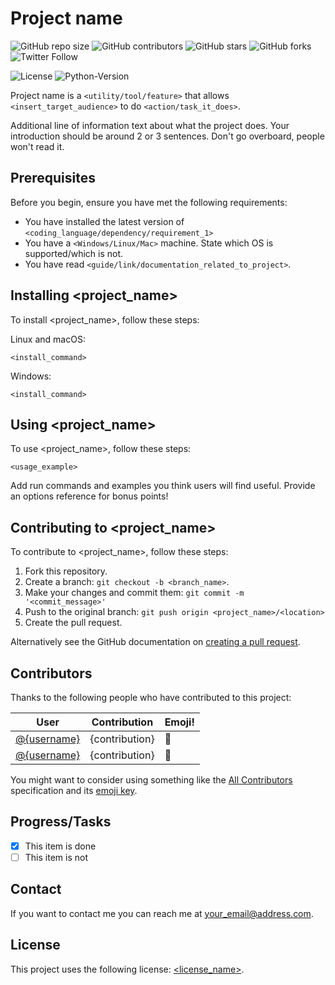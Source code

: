 # Project name

<!--- These are examples. See https://shields.io for others or to customize this set of shields. You might want to include dependencies, project status and licence info here --->
![GitHub repo size](https://img.shields.io/github/repo-size/{user}/{repo})
![GitHub contributors](https://img.shields.io/github/contributors/{user}/{repo})
![GitHub stars](https://img.shields.io/github/stars/{user}/{repo}?style=social)
![GitHub forks](https://img.shields.io/github/forks/{user}/{repo}?style=social)
![Twitter Follow](https://img.shields.io/twitter/follow/{userID}?style=social)
<!--- The following can really be anything you want. Format for this is https://img.shields.io/badge/<LABEL>-<MESSAGE>-<COLOR> --->
![License](https://img.shields.io/badge/license-MIT-blue)
![Python-Version](https://img.shields.io/badge/python--version-3.X-blueviolet)

Project name is a `<utility/tool/feature>` that allows `<insert_target_audience>` to do `<action/task_it_does>`.

Additional line of information text about what the project does. Your introduction should be around 2 or 3 sentences. Don't go overboard, people won't read it.

## Prerequisites

Before you begin, ensure you have met the following requirements:
<!--- These are just example requirements. Add, duplicate or remove as required --->
* You have installed the latest version of `<coding_language/dependency/requirement_1>`
* You have a `<Windows/Linux/Mac>` machine. State which OS is supported/which is not.
* You have read `<guide/link/documentation_related_to_project>`.

## Installing <project_name>

To install <project_name>, follow these steps:

Linux and macOS:
```
<install_command>
```

Windows:
```
<install_command>
```
## Using <project_name>

To use <project_name>, follow these steps:

```
<usage_example>
```

Add run commands and examples you think users will find useful. Provide an options reference for bonus points!

## Contributing to <project_name>
<!--- If your README is long or you have some specific process or steps you want contributors to follow, consider creating a separate CONTRIBUTING.md file--->
To contribute to <project_name>, follow these steps:

1. Fork this repository.
2. Create a branch: `git checkout -b <branch_name>`.
3. Make your changes and commit them: `git commit -m '<commit_message>'`
4. Push to the original branch: `git push origin <project_name>/<location>`
5. Create the pull request.

Alternatively see the GitHub documentation on [creating a pull request](https://help.github.com/en/github/collaborating-with-issues-and-pull-requests/creating-a-pull-request).

## Contributors

Thanks to the following people who have contributed to this project:


User | Contribution | Emoji!
------------ | ------------- | -------------
[@{username}](https://github.com/{user}) | {contribution} | 📖
[@{username}](https://github.com/{user}) | {contribution} | 🐛

<!--- add others as needed --->

You might want to consider using something like the [All Contributors](https://github.com/all-contributors/all-contributors) specification and its [emoji key](https://allcontributors.org/docs/en/emoji-key).

## Progress/Tasks
- [x] This item is done
- [ ] This item is not

## Contact

If you want to contact me you can reach me at <your_email@address.com>.

## License
<!--- If you're not sure which open license to use see https://choosealicense.com/--->

This project uses the following license: [<license_name>](<link>).